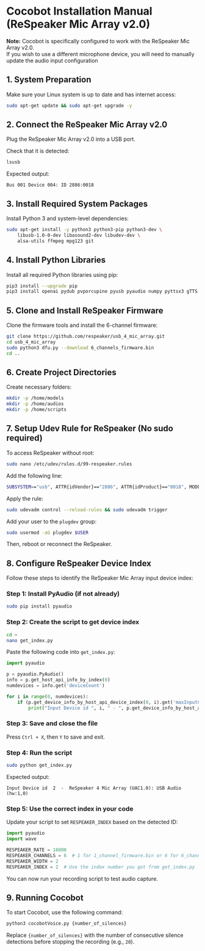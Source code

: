 # Cocobot Installation Manual (ReSpeaker Mic Array v2.0)
**Note:** Cocobot is specifically configured to work with the ReSpeaker Mic Array v2.0.  
If you wish to use a different microphone device, you will need to manually update the audio input configuration
## 1. System Preparation

Make sure your Linux system is up to date and has internet access:

```bash
sudo apt-get update && sudo apt-get upgrade -y
```

## 2. Connect the ReSpeaker Mic Array v2.0

Plug the ReSpeaker Mic Array v2.0 into a USB port.

Check that it is detected:

```bash
lsusb
```

Expected output:

```
Bus 001 Device 004: ID 2886:0018
```

## 3. Install Required System Packages

Install Python 3 and system-level dependencies:

```bash
sudo apt-get install -y python3 python3-pip python3-dev \
    libusb-1.0-0-dev libasound2-dev libudev-dev \
    alsa-utils ffmpeg mpg123 git
```

## 4. Install Python Libraries

Install all required Python libraries using pip:

```bash
pip3 install --upgrade pip
pip3 install openai pydub pvporcupine pyusb pyaudio numpy pyttsx3 gTTS
```

## 5. Clone and Install ReSpeaker Firmware

Clone the firmware tools and install the 6-channel firmware:

```bash
git clone https://github.com/respeaker/usb_4_mic_array.git
cd usb_4_mic_array
sudo python3 dfu.py --download 6_channels_firmware.bin
cd ..
```

## 6. Create Project Directories

Create necessary folders:

```bash
mkdir -p /home/models
mkdir -p /home/audios
mkdir -p /home/scripts
```

## 7. Setup Udev Rule for ReSpeaker (No sudo required)

To access ReSpeaker without root:

```bash
sudo nano /etc/udev/rules.d/99-respeaker.rules
```

Add the following line:

```bash
SUBSYSTEM=="usb", ATTR{idVendor}=="2886", ATTR{idProduct}=="0018", MODE="0666"
```

Apply the rule:

```bash
sudo udevadm control --reload-rules && sudo udevadm trigger
```

Add your user to the `plugdev` group:

```bash
sudo usermod -aG plugdev $USER
```

Then, reboot or reconnect the ReSpeaker.

## 8. Configure ReSpeaker Device Index

Follow these steps to identify the ReSpeaker Mic Array input device index:

### Step 1: Install PyAudio (if not already)

```bash
sudo pip install pyaudio
```

### Step 2: Create the script to get device index

```bash
cd ~
nano get_index.py
```

Paste the following code into `get_index.py`:

```python
import pyaudio

p = pyaudio.PyAudio()
info = p.get_host_api_info_by_index(0)
numdevices = info.get('deviceCount')

for i in range(0, numdevices):
    if (p.get_device_info_by_host_api_device_index(0, i).get('maxInputChannels')) > 0:
        print("Input Device id ", i, " - ", p.get_device_info_by_host_api_device_index(0, i).get('name'))
```

### Step 3: Save and close the file

Press `Ctrl + X`, then `Y` to save and exit.

### Step 4: Run the script

```bash
sudo python get_index.py
```

Expected output:

```
Input Device id  2  -  ReSpeaker 4 Mic Array (UAC1.0): USB Audio (hw:1,0)
```

### Step 5: Use the correct index in your code

Update your script to set `RESPEAKER_INDEX` based on the detected ID:

```python
import pyaudio
import wave

RESPEAKER_RATE = 16000
RESPEAKER_CHANNELS = 6  # 1 for 1_channel_firmware.bin or 6 for 6_channels_firmware.bin
RESPEAKER_WIDTH = 2
RESPEAKER_INDEX = 2  # Use the index number you got from get_index.py
```

You can now run your recording script to test audio capture.

## 9. Running Cocobot

To start Cocobot, use the following command:

```bash
python3 cocobotVoice.py {number_of_silences}
```

Replace `{number_of_silences}` with the number of consecutive silence detections before stopping the recording (e.g., `20`).

